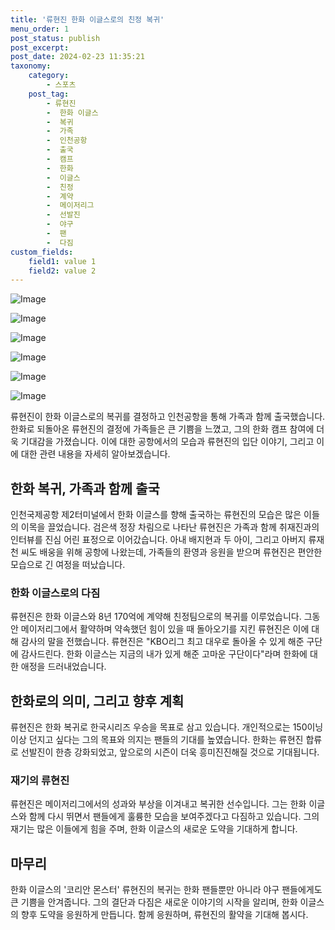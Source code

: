 ```yaml
---
title: '류현진 한화 이글스로의 친정 복귀'
menu_order: 1
post_status: publish
post_excerpt: 
post_date: 2024-02-23 11:35:21
taxonomy:
    category:
        - 스포츠
    post_tag:
        - 류현진
        -  한화 이글스
        -  복귀
        -  가족
        -  인천공항
        -  출국
        -  캠프
        -  한화
        -  이글스
        -  친정
        -  계약
        -  메이저리그
        -  선발진
        -  야구
        -  팬
        -  다짐
custom_fields:
    field1: value 1
    field2: value 2
---
```


![Image](https://imgnews.pstatic.net/image/076/2024/02/23/2024022301001587700214381_20240223075205342.jpg?type=w647)

![Image](https://imgnews.pstatic.net/image/076/2024/02/23/2024022301001587700214382_20240223075205350.jpg?type=w647)

![Image](https://imgnews.pstatic.net/image/076/2024/02/23/2024022301001587700214383_20240223075205358.jpg?type=w647)

![Image](https://imgnews.pstatic.net/image/076/2024/02/23/2024022301001587700214384_20240223075205363.jpg?type=w647)

![Image](https://imgnews.pstatic.net/image/076/2024/02/23/2024022301001587700214385_20240223075205368.jpg?type=w647)

![Image](https://imgnews.pstatic.net/image/076/2024/02/23/2024022301001587700214386_20240223075205375.jpg?type=w647)

류현진이 한화 이글스로의 복귀를 결정하고 인천공항을 통해 가족과 함께 출국했습니다. 한화로 되돌아온 류현진의 결정에 가족들은 큰 기쁨을 느꼈고, 그의 한화 캠프 참여에 더욱 기대감을 가졌습니다. 이에 대한 공항에서의 모습과 류현진의 입단 이야기, 그리고 이에 대한 관련 내용을 자세히 알아보겠습니다.
## 한화 복귀, 가족과 함께 출국
인천국제공항 제2터미널에서 한화 이글스를 향해 출국하는 류현진의 모습은 많은 이들의 이목을 끌었습니다. 검은색 정장 차림으로 나타난 류현진은 가족과 함께 취재진과의 인터뷰를 진심 어린 표정으로 이어갔습니다. 아내 배지현과 두 아이, 그리고 아버지 류재천 씨도 배웅을 위해 공항에 나왔는데, 가족들의 환영과 응원을 받으며 류현진은 편안한 모습으로 긴 여정을 떠났습니다.
### 한화 이글스로의 다짐
류현진은 한화 이글스와 8년 170억에 계약해 친정팀으로의 복귀를 이루었습니다. 그동안 메이저리그에서 활약하며 약속했던 힘이 있을 때 돌아오기를 지킨 류현진은 이에 대해 감사의 말을 전했습니다. 류현진은 "KBO리그 최고 대우로 돌아올 수 있게 해준 구단에 감사드린다. 한화 이글스는 지금의 내가 있게 해준 고마운 구단이다"라며 한화에 대한 애정을 드러내었습니다.
## 한화로의 의미, 그리고 향후 계획
류현진은 한화 복귀로 한국시리즈 우승을 목표로 삼고 있습니다. 개인적으로는 150이닝 이상 던지고 싶다는 그의 목표와 의지는 팬들의 기대를 높였습니다. 한화는 류현진 합류로 선발진이 한층 강화되었고, 앞으로의 시즌이 더욱 흥미진진해질 것으로 기대됩니다.
### 재기의 류현진
류현진은 메이저리그에서의 성과와 부상을 이겨내고 복귀한 선수입니다. 그는 한화 이글스와 함께 다시 뛰면서 팬들에게 훌륭한 모습을 보여주겠다고 다짐하고 있습니다. 그의 재기는 많은 이들에게 힘을 주며, 한화 이글스의 새로운 도약을 기대하게 합니다.
## 마무리
한화 이글스의 '코리안 몬스터' 류현진의 복귀는 한화 팬들뿐만 아니라 야구 팬들에게도 큰 기쁨을 안겨줍니다. 그의 결단과 다짐은 새로운 이야기의 시작을 알리며, 한화 이글스의 향후 도약을 응원하게 만듭니다. 함께 응원하며, 류현진의 활약을 기대해 봅시다.
